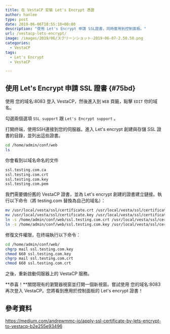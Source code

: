 ```yaml
---
title: 在 VestaCP 安裝 Let's Encrypt 憑證
author: hanlee
type: post
date: 2019-06-06T18:55:10+00:00
description: "使用 Let's Encrypt 申請 SSL證書，同時套用到控制面板。"
url: /vestacp-lets-encrypt/
image: /images/2019/06/スクリーンショット-2019-06-07-2.50.50.png
categories:
  - VestaCP
tags:
  - Let's Encrypt
  - VestaCP

---
```

## 使用 Let's Encrypt 申請 SSL 證書 {#75bd}

使用 您的域名:8083 登入 VestaCP，然後進入到 `WEB` 頁籤，點擊 `EDIT` 你的域名。

勾選兩個選項 `SSL support` 跟 `Let's Encrypt support` 。

打開终端，使用SSH連接到您的伺服器。進入 Let's encrypt 創建與存儲 SSL 證書的目錄，並列出這些證書。

```bash
cd /home/admin/conf/web
ls
```

你會看到以域名命名的文件

```bash
ssl.testing.com.ca
ssl.testing.com.crt
ssl.testing.com.key
ssl.testing.com.pem
```

我們需要備份舊的 VestaCP 證書，並為 Let's encrypt 創建的證書建立鏈接。執行以下命令（將 testing.com 替換為自己的域名）：

```bash
mv /usr/local/vesta/ssl/certificate.crt /usr/local/vesta/ssl/certificate.crt.bak
mv /usr/local/vesta/ssl/certificate.key /usr/local/vesta/ssl/certificate.key.bak
ln -s /home/admin/conf/web/ssl.testing.com.crt /usr/local/vesta/ssl/certificate.crt
ln -s /home/admin/conf/web/ssl.testing.com.key /usr/local/vesta/ssl/certificate.key
```

修復文件權限，在终端執行以下命令：

```bash
cd /home/admin/conf/web/
chgrp mail ssl.testing.com.key
chmod 660 ssl.testing.com.key
chgrp mail ssl.testing.com.crt
chmod 660 ssl.testing.com.crt
```

之後，重新啟動伺服器上的 VestaCP 服務。

**恭喜！**關閉現有的瀏覽器視窗並打開一個新視窗。嘗試使用 您的域名:8083 再次登入 VestaCP。您將看到應用於控制面板的 Let's encrypt 證書！

## 參考資料

<https://medium.com/andrewmmc-io/apply-ssl-certificate-by-lets-encrypt-to-vestacp-b2e255e93496>
